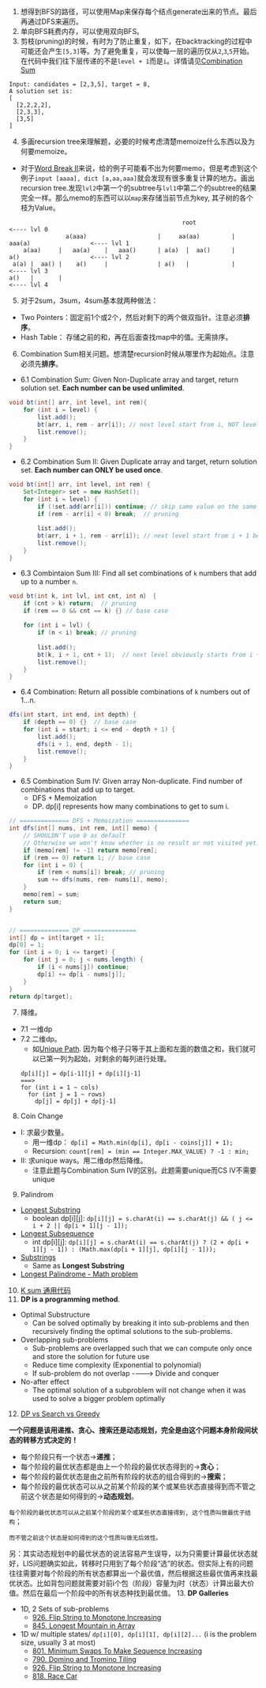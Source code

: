 1. 想得到BFS的路径，可以使用Map来保存每个结点generate出来的节点。最后再通过DFS来遍历。
2. 单向BFS耗费内存，可以使用双向BFS。
3. 剪枝(pruning)的时候，有时为了防止重复，如下，在backtracking的过程中可能还会产生`[5,3]`等。为了避免重复，可以使每一层的遍历仅从`2`,`3`,`5`开始。
在代码中我们往下层传递的不是`level + 1`而是`i`。详情请见[Combination Sum](https://github.com/weltond/DataStructure/blob/master/LeetCode/backtracking/Lc39CombinationSum.java)
```
Input: candidates = [2,3,5], target = 8,
A solution set is:
[
  [2,2,2,2],
  [2,3,3],
  [3,5]
]
```
4. 多画recursion tree来理解题，必要的时候考虑清楚memoize什么东西以及为何要memoize。

- 对于[Word Break II](https://github.com/weltond/DataStructure/blob/master/LeetCode/backtracking/Lc140WordBreakII.java)来说，给的例子可能看不出为何要memo，但是考虑到这个例子`input [aaaa], dict [a,aa,aaa]`就会发现有很多重复计算的地方。画出recursion tree.发现`lvl2`中第一个的subtree与`lvl1`中第二个的subtree的结果完全一样。那么memo的东西可以以`map`来存储当前节点为key, 其子树的各个枝为Value。
```
                                                 root                                         <---- lvl 0
                a(aaa)                    |     aa(aa)         |       aaa(a)                 <---- lvl 1
    a(aa)     |   aa(a)    |   aaa()      | a(a)  |  aa()      |       a()                    <---- lvl 2
 a(a) |  aa() |    a()     |              | a()   |            |                              <---- lvl 3
a()   |       |                                                                               <---- lvl 4
```
5. 对于2sum，3sum，4sum基本就两种做法：
  - Two Pointers：固定前1个或2个，然后对剩下的两个做双指针。注意必须**排序**。
  - Hash Table： 存储之前的和，再在后面查找map中的值。无需排序。

6. Combination Sum相关问题。想清楚recursion时候从哪里作为起始点。注意必须先**排序**。
  - 6.1 Combination Sum: Given Non-Duplicate array and target, return solution set. **Each number can be used unlimited**.
```java
void bt(int[] arr, int level, int rem){
    for (int i = level) {
        list.add();
        bt(arr, i, rem - arr[i]); // next level start from i, NOT level + 1, to 1) reuse number; 2) avoid duplicate result
        list.remove();
    }
}
```
  - 6.2 Combination Sum II: Given Duplicate array and target, return solution set. **Each number can ONLY be used once**.
```java
void bt(int[] arr, int level, int rem) {
    Set<Integer> set = new HashSet();
    for (int i = level) {
        if (!set.add(arr[i])) continue; // skip same value on the same level
        if (rem - arr[i] < 0) break;  // pruning
        
        list.add();
        bt(arr, i + 1, rem - arr[i]); // next level start from i + 1 becuase each number can only be used once.
        list.remove();
    }
}
```
  - 6.3 Combintaion Sum III: Find all set combinations of `k` numbers that add up to a number `n`.
```java
void bt(int k, int lvl, int cnt, int n） {
    if (cnt > k) return;  // pruning
    if (rem == 0 && cnt == k) {} // base case
    
    for (int i = lvl) {
        if (n < i) break; // pruning
        
        list.add();
        bt(k, i + 1, cnt + 1);  // next level obviously starts from i + 1 because each number is unique
        list.remove();
    }
}
```
  - 6.4 Combination: Return all possible combinations of `k` numbers out of 1...n. 
```java
dfs(int start, int end, int depth) {
    if (depth == 0) {}  // base case
    for (int i = start; i <= end - depth + 1) {
        list.add();
        dfs(i + 1, end, depth - 1);
        list.remove();
    }
}
```
  - 6.5 Combination Sum IV: Given array Non-duplicate. Find number of combinations that add up to target.
    - DFS + Memoization
    - DP. dp[i] represents how many combinations to get to sum i.
```java
// ============== DFS + Memoization ===============
int dfs(int[] nums, int rem, int[] memo) {
    // SHOULDN'T use 0 as default
    // Otherwise we won't know whether is no result or not visited yet.
    if (memo[rem] != -1) return memo[rem];  
    if (rem == 0) return 1; // base case
    for (int i = 0) {
        if (rem < nums[i]) break; // pruning
        sum += dfs(nums, rem- nums[i], memo);
    }
    memo[rem] = sum;
    return sum;
}
``` 
```java

// ============== DP ===============
int[] dp = int[target + 1];
dp[0] = 1;
for (int i = 0; i <= target) {
    for (int j = 0; j < nums.length) {
        if (i < nums[j]) continue;
        dp[i] += dp[i - nums[j]];
    }
}
return dp[target];
```
7. 降维。
  - 7.1 一维dp
  - 7.2 二维dp。
    - 如[Unique Path](https://github.com/weltond/DataStructure/blob/master/LeetCode/dp/Lc62UniquePaths.java). 因为每个格子只等于其上面和左面的数值之和，我们就可以已第一列为起始，对剩余的每列进行处理。
    ```
    dp[i][j] = dp[i-1][j] + dp[i][j-1]
    ===>
    for (int i = 1 ~ cols)
      for (int j = 1 ~ rows)
        dp[j] = dp[j] + dp[j-1]
    ```

8. Coin Change 
- I: 求最少数量。
  - 用一维dp： `dp[i] = Math.min(dp[i], dp[i - coins[j]] + 1);`
  - Recursion: `count[rem] = (min == Integer.MAX_VALUE) ? -1 : min;`
- II: 求unique ways。用二维dp然后降维。
  - 注意此题与Combination Sum IV的区别。此题需要unique而CS IV不需要unique
9. Palindrom
- [Longest Substring](https://github.com/weltond/DataStructure/blob/master/LeetCode/dp/Lc5LongestPalindromicSubstring.java)
  - boolean dp[i][j]: `dp[i][j] = s.charAt(i) == s.charAt(j) && ( j <= i + 2 || dp[i + 1][j - 1]);`
- [Longest Subsequence](https://github.com/weltond/DataStructure/blob/master/LeetCode/dp/Lc516LongestPalindromicSubsequence.java)
  - int dp[i][j]: `dp[i][j] = s.charAt(i) == s.charAt(j) ? (2 + dp[i + 1][j - 1]) : (Math.max(dp[i + 1][j], dp[i][j - 1]));`
- [Substrings](https://github.com/weltond/DataStructure/blob/master/LeetCode/dp/Lc647PalindromicSubstrings.java)
  - Same as **Longest Substring**
- [Longest Palindrome - Math problem](https://github.com/weltond/DataStructure/blob/master/LeetCode/hashmap/Lc409LongestPalindrome.java)
10. [K sum 通用代码](https://github.com/weltond/DataStructure/blob/master/LeetCode/array/18-4-Sum.md)
11. **DP is a programming method**.
- Optimal Substructure
  - Can be solved optimally by breaking it into sub-problems and then recursively finding the optimal solutions to the sub-problems.
- Overlapping sub-problems
  - Sub-problems are overlapped such that we can compute only once and store the solution for future use
  - Reduce time complexity (Exponential to polynomial)
  - If sub-problem do not overlap ----> Divide and conquer
- No-after effect
  - The optimal solution of a subproblem will not change when it was used to solve a bigger problem optimally
  
12. [DP vs Search vs Greedy](https://www.zhihu.com/question/23995189/answer/35429905)

**一个问题是该用递推、贪心、搜索还是动态规划，完全是由这个问题本身阶段间状态的转移方式决定的！**

- 每个阶段只有一个状态->**递推**；
- 每个阶段的最优状态都是由上一个阶段的最优状态得到的->**贪心**；
- 每个阶段的最优状态是由之前所有阶段的状态的组合得到的->**搜索**；
- 每个阶段的最优状态可以从之前某个阶段的某个或某些状态直接得到而不管之前这个状态是如何得到的->**动态规划**。

`每个阶段的最优状态可以从之前某个阶段的某个或某些状态直接得到, 这个性质叫做最优子结构`；

`而不管之前这个状态是如何得到的这个性质叫做无后效性。`

另：其实动态规划中的最优状态的说法容易产生误导，以为只需要计算最优状态就好，LIS问题确实如此，转移时只用到了每个阶段“选”的状态。但实际上有的问题往往需要对每个阶段的所有状态都算出一个最优值，然后根据这些最优值再来找最优状态。比如背包问题就需要对前i个包（阶段）容量为j时（状态）计算出最大价值。然后在最后一个阶段中的所有状态种找到最优值。
13. **DP Galleries**
- 1D, 2 Sets of sub-problems
  - [926. Flip String to Monotone Increasing]()
  - [845. Longest Mountain in Array]()
- 1D w/ multiple states/ `dp[i][0], dp[i][1], dp[i][2]...` (i is the problem size, usually 3 at most)
  - [801. Minimum Swaps To Make Sequence Increasing]()
  - [790. Domino and Tromino Tiling]()
  - [926. Flip String to Monotone Increasing]()
  - [818. Race Car]()
